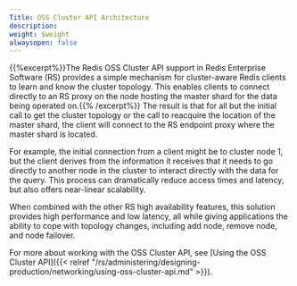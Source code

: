 ```yaml
---
Title: OSS Cluster API Architecture
description: 
weight: $weight
alwaysopen: false
---
```

{{%excerpt%}}The Redis OSS Cluster API support in Redis Enterprise Software (RS)
provides a simple mechanism for cluster-aware Redis clients to learn
and know the cluster topology. This enables clients to connect directly
to an RS proxy on the node hosting the master shard for the data being
operated on.{{% /excerpt%}} The result is that for all but the initial call to get the
cluster topology or the call to reacquire the location of the master shard, the
client will connect to the RS endpoint proxy where the master shard is
located.

For example, the initial connection from a client might be to cluster
node 1, but the client derives from the information it receives that it
needs to go directly to another node in the cluster to interact directly
with the data for the query. This process can dramatically reduce access
times and latency, but also offers near-linear scalability.

When combined with the other RS high availability features, 
this solution provides high performance and low latency, all
while giving applications the ability to cope with topology
changes, including add node, remove node, and node failover.

For more about working with the OSS Cluster API, see [Using the OSS Cluster API]({{< relref "/rs/administering/designing-production/networking/using-oss-cluster-api.md" >}}).